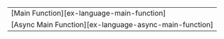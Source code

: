 ||
|--------|
| [Main Function][ex-language-main-function] |
| [Async Main Function][ex-language-async-main-function] |
